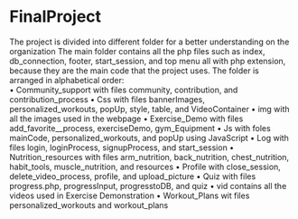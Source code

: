 # FinalProject
The project is divided into different folder for a better understanding on the organization
The main folder contains all the php files such as index, db_connection, footer, start_session, and top menu all with php extension, because they are the main code that the project uses.
The folder is arranged in alphabetical order: 
<br>
•	Community_support with files community, contribution, and contribution_process
•	Css with files bannerImages, personalized_workouts, popUp, style, table, and VideoContainer
•	img with all the images used in the webpage
•	Exercise_Demo with files add_favorite__process, exerciseDemo, gym_Equipment
•	Js with foles mainCode, personalized_workouts, and popUp using JavaScript
•	Log with files login, loginProcess, signupProcess, and start_session
•	Nutrition_resources with files arm_nutrition, back_nutrition, chest_nutrition, habit_tools, muscle_nutrition, and resources
•	Profile with close_session, delete_video_process, profile, and upload_picture
•	Quiz with files progress.php, progressInput, progresstoDB, and quiz
•	vid contains all the videos used in Exercise Demonstration
•	Workout_Plans wit files personalized_workouts and workout_plans

